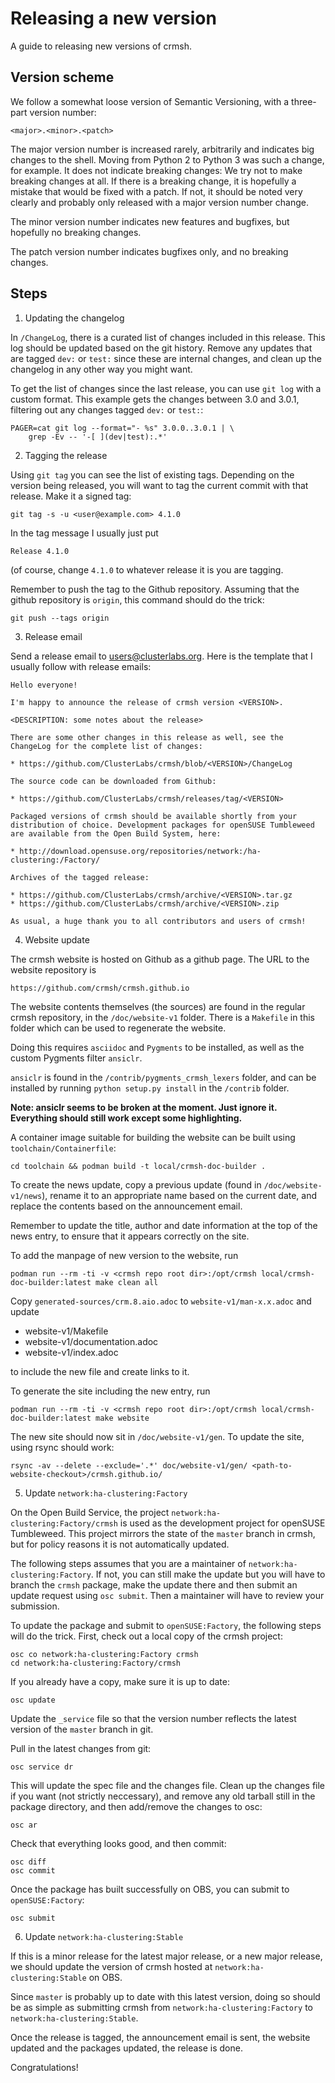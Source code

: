 # Releasing a new version

A guide to releasing new versions of crmsh.

## Version scheme

We follow a somewhat loose version of Semantic Versioning, with a
three-part version number:

    <major>.<minor>.<patch>

The major version number is increased rarely, arbitrarily and
indicates big changes to the shell. Moving from Python 2 to Python 3
was such a change, for example. It does not indicate breaking
changes: We try not to make breaking changes at all. If there is a
breaking change, it is hopefully a mistake that would be fixed with a
patch. If not, it should be noted very clearly and probably only
released with a major version number change.

The minor version number indicates new features and bugfixes, but
hopefully no breaking changes.

The patch version number indicates bugfixes only, and no breaking
changes.

## Steps

1. Updating the changelog

In `/ChangeLog`, there is a curated list of changes included in this
release. This log should be updated based on the git history. Remove
any updates that are tagged `dev:` or `test:` since these are internal
changes, and clean up the changelog in any other way you might want.

To get the list of changes since the last release, you can use `git
log` with a custom format. This example gets the changes between 3.0
and 3.0.1, filtering out any changes tagged `dev:` or `test:`:

    PAGER=cat git log --format="- %s" 3.0.0..3.0.1 | \
        grep -Ev -- '-[ ](dev|test):.*'

2. Tagging the release

Using `git tag` you can see the list of existing tags. Depending
on the version being released, you will want to tag the current commit
with that release. Make it a signed tag:

    git tag -s -u <user@example.com> 4.1.0

In the tag message I usually just put

    Release 4.1.0

(of course, change `4.1.0` to whatever release it is you are tagging.

Remember to push the tag to the Github repository. Assuming that the
github repository is `origin`, this command should do the trick:

    git push --tags origin


3. Release email

Send a release email to users@clusterlabs.org. Here is the template
that I usually follow with release emails:

```
Hello everyone!

I'm happy to announce the release of crmsh version <VERSION>.

<DESCRIPTION: some notes about the release>

There are some other changes in this release as well, see the
ChangeLog for the complete list of changes:

* https://github.com/ClusterLabs/crmsh/blob/<VERSION>/ChangeLog

The source code can be downloaded from Github:

* https://github.com/ClusterLabs/crmsh/releases/tag/<VERSION>

Packaged versions of crmsh should be available shortly from your
distribution of choice. Development packages for openSUSE Tumbleweed
are available from the Open Build System, here:

* http://download.opensuse.org/repositories/network:/ha-clustering:/Factory/

Archives of the tagged release:

* https://github.com/ClusterLabs/crmsh/archive/<VERSION>.tar.gz
* https://github.com/ClusterLabs/crmsh/archive/<VERSION>.zip

As usual, a huge thank you to all contributors and users of crmsh!

```

4. Website update

The crmsh website is hosted on Github as a github page. The URL to the
website repository is

    https://github.com/crmsh/crmsh.github.io

The website contents themselves (the sources) are found in the regular
crmsh repository, in the `/doc/website-v1` folder. There is a
`Makefile` in this folder which can be used to regenerate the
website.

Doing this requires `asciidoc` and `Pygments` to be installed, as well
as the custom Pygments filter `ansiclr`.

`ansiclr` is found in the `/contrib/pygments_crmsh_lexers` folder, and
can be installed by running `python setup.py install` in the
`/contrib` folder.

**Note: ansiclr seems to be broken at the moment. Just ignore
it. Everything should still work except some highlighting.**

A container image suitable for building the website can be built using
`toolchain/Containerfile`:

    cd toolchain && podman build -t local/crmsh-doc-builder .

To create the news update, copy a previous update (found in
`/doc/website-v1/news`), rename it to an appropriate name based on the
current date, and replace the contents based on the announcement
email.

Remember to update the title, author and date information at the top
of the news entry, to ensure that it appears correctly on the site.

To add the manpage of new version to the website, run

    podman run --rm -ti -v <crmsh repo root dir>:/opt/crmsh local/crmsh-doc-builder:latest make clean all

Copy `generated-sources/crm.8.aio.adoc` to `website-v1/man-x.x.adoc` and update

   * website-v1/Makefile
   * website-v1/documentation.adoc
   * website-v1/index.adoc

to include the new file and create links to it.

To generate the site including the new entry, run

    podman run --rm -ti -v <crmsh repo root dir>:/opt/crmsh local/crmsh-doc-builder:latest make website

The new site should now sit in `/doc/website-v1/gen`. To update the
site, using rsync should work:

    rsync -av --delete --exclude='.*' doc/website-v1/gen/ <path-to-website-checkout>/crmsh.github.io/

5. Update `network:ha-clustering:Factory`

On the Open Build Service, the project
`network:ha-clustering:Factory/crmsh` is used as the development
project for openSUSE Tumbleweed. This project mirrors the state of the
`master` branch in crmsh, but for policy reasons it is not
automatically updated.

The following steps assumes that you are a maintainer of
`network:ha-clustering:Factory`. If not, you can still make the update
but you will have to branch the `crmsh` package, make the update there
and then submit an update request using `osc submit`. Then a
maintainer will have to review your submission.

To update the package and submit to `openSUSE:Factory`, the following
steps will do the trick. First, check out a local copy of the crmsh
project:

    osc co network:ha-clustering:Factory crmsh
    cd network:ha-clustering:Factory/crmsh

If you already have a copy, make sure it is up to date:

    osc update

Update the `_service` file so that the version number reflects the
latest version of the `master` branch in git.

Pull in the latest changes from git:

    osc service dr

This will update the spec file and the changes file. Clean up the
changes file if you want (not strictly neccessary), and remove any old
tarball still in the package directory, and then add/remove the
changes to osc:

    osc ar

Check that everything looks good, and then commit:

    osc diff
    osc commit

Once the package has built successfully on OBS, you can submit to
`openSUSE:Factory`:

    osc submit

6. Update `network:ha-clustering:Stable`

If this is a minor release for the latest major release, or a new
major release, we should update the version of crmsh hosted at
`network:ha-clustering:Stable` on OBS.

Since `master` is probably up to date with this latest version, doing
so should be as simple as submitting crmsh from
`network:ha-clustering:Factory` to `network:ha-clustering:Stable`.

Once the release is tagged, the announcement email is sent, the
website updated and the packages updated, the release is done.

Congratulations!
